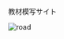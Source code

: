 教材模写サイト

![road](https://user-images.githubusercontent.com/81339797/149667352-4c32fa03-c5b1-4dc1-96e3-0de1ce525e9e.png)
